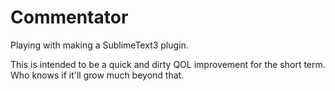 # Commentator

Playing with making a SublimeText3 plugin.

This is intended to be a quick and dirty QOL improvement for the short term. Who knows if it'll grow much beyond that.

